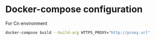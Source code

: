 # Docker-compose configuration

For Cn environment

```bash
docker-compose build --build-arg HTTPS_PROXY="http://proxy.url"
```
